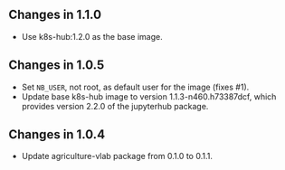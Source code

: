## Changes in 1.1.0

* Use k8s-hub:1.2.0 as the base image.

## Changes in 1.0.5

* Set `NB_USER`, not root, as default user for the image (fixes #1).
* Update base k8s-hub image to version 1.1.3-n460.h73387dcf, which provides
  version 2.2.0 of the jupyterhub package.

## Changes in 1.0.4

* Update agriculture-vlab package from 0.1.0 to 0.1.1.
